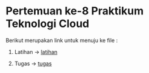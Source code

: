 # Pertemuan ke-8      Praktikum Teknologi Cloud

Berikut merupakan link untuk menuju ke file :

1. Latihan -> [latihan](https://github.com/amharnh/tekn-cloud-computing/blob/master/minggu-08/latihan.md)

2. Tugas -> [tugas](https://github.com/amharnh/tekn-cloud-computing/blob/master/minggu-08/tugas.md)
